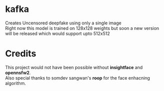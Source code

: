 # kafka
Creates Uncensored deepfake using only a single image <br>
Right now this model is trained on 128x128 weights but soon a new version will be released which would support upto 512x512 
# Credits
This project would not have been possible without <b>insightface</b> and <b>opennsfw2</b>.<br>
Also special thanks to somdev sangwan's <b>roop</b> for the face enhacning algorithm.
